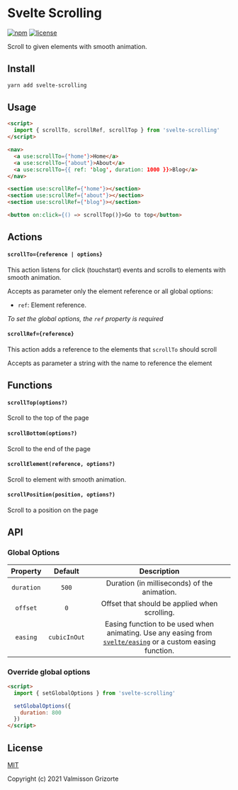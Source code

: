 # Svelte Scrolling

[![npm][npm-shields]](https://www.npmjs.com/package/svelte-scrolling)
[![license][license-shields]](https://github.com/valmisson/svelte-scrolling/blob/main/LICENSE)

Scroll to given elements with smooth animation.

## Install
```bash
yarn add svelte-scrolling
```

## Usage

```html
<script>
  import { scrollTo, scrollRef, scrollTop } from 'svelte-scrolling'
</script>

<nav>
  <a use:scrollTo={'home'}>Home</a>
  <a use:scrollTo={'about'}>About</a>
  <a use:scrollTo={{ ref: 'blog', duration: 1000 }}>Blog</a>
</nav>

<section use:scrollRef={'home'}></section>
<section use:scrollRef={'about'}></section>
<section use:scrollRef={'blog'}></section>

<button on:click={() => scrollTop()}>Go to top</button>
```

## Actions

#### `scrollTo={reference | options}`

This action listens for click (touchstart) events and scrolls to elements with smooth animation.

Accepts as parameter only the element reference or all global options:

- `ref`: Element reference.

*To set the global options, the `ref` property is required*

#### `scrollRef={reference}`

This action adds a reference to the elements that `scrollTo` should scroll

Accepts as parameter a string with the name to reference the element

## Functions

#### `scrollTop(options?)`

Scroll to the top of the page

#### `scrollBottom(options?)`

Scroll to the end of the page

#### `scrollElement(reference, options?)`

Scroll to element with smooth animation.

#### `scrollPosition(position, options?)`

Scroll to a position on the page

## API

### Global Options

| Property | Default | Description |
|:--------:|:-------:|:-----------:|
| `duration` | `500` | Duration (in milliseconds) of the animation. |
| `offset` | `0` | Offset that should be applied when scrolling. |
| `easing` | `cubicInOut` | Easing function to be used when animating. Use any easing from [`svelte/easing`][svelte-easing] or a custom easing function. |

### Override global options

```html
<script>
  import { setGlobalOptions } from 'svelte-scrolling'

  setGlobalOptions({
    duration: 800
  })
</script>
```

## License
[MIT](LICENSE)

Copyright (c) 2021 Valmisson Grizorte


[npm-shields]: https://img.shields.io/npm/v/svelte-scrolling.svg
[license-shields]: https://img.shields.io/badge/license-MIT-green
[svelte-easing]: https://svelte.dev/docs#svelte_easing
